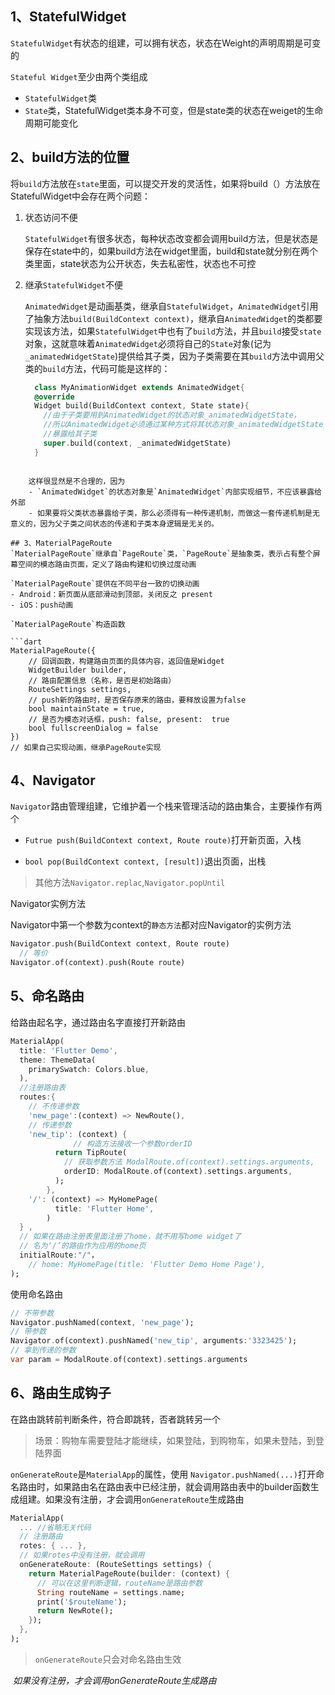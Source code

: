 ## 1、StatefulWidget

`StatefulWidget`有状态的组建，可以拥有状态，状态在Weight的声明周期是可变的

`Stateful Widget`至少由两个类组成
- `StatefulWidget`类
- `State`类，StatefulWidget类本身不可变，但是state类的状态在weiget的生命周期可能变化

## 2、build方法的位置
将`build`方法放在`state`里面，可以提交开发的灵活性，如果将build（）方法放在StatefulWidget中会存在两个问题：

1. 状态访问不便
   
    `StatefulWidget`有很多状态，每种状态改变都会调用build方法，但是状态是保存在state中的，如果build方法在widget里面，build和state就分别在两个类里面，state状态为公开状态，失去私密性，状态也不可控

2. 继承`StatefulWidget`不便

    `AnimatedWidget`是动画基类，继承自`StatefulWidget`，`AnimatedWidget`引用了抽象方法`build(BuildContext context)`，继承自`AnimatedWidget`的类都要实现该方法，如果`StatefulWidget`中也有了`build`方法，并且`build`接受`state`对象，这就意味着`AnimatedWidget`必须将自己的`State`对象(记为`_animatedWidgetState`)提供给其子类，因为子类需要在其`build`方法中调用父类的`build`方法，代码可能是这样的：
    
    ```dart
      class MyAnimationWidget extends AnimatedWidget{
      @override
      Widget build(BuildContext context, State state){
        //由于子类要用到AnimatedWidget的状态对象_animatedWidgetState，
        //所以AnimatedWidget必须通过某种方式将其状态对象_animatedWidgetState
        //暴露给其子类   
        super.build(context, _animatedWidgetState)
      }
```
    
    这样很显然是不合理的，因为
    - `AnimatedWidget`的状态对象是`AnimatedWidget`内部实现细节，不应该暴露给外部
    - 如果要将父类状态暴露给子类，那么必须得有一种传递机制，而做这一套传递机制是无意义的，因为父子类之间状态的传递和子类本身逻辑是无关的。

## 3、MaterialPageRoute
`MaterialPageRoute`继承自`PageRoute`类，`PageRoute`是抽象类，表示占有整个屏幕空间的模态路由页面，定义了路由构建和切换过度动画

`MaterialPageRoute`提供在不同平台一致的切换动画
- Android：新页面从底部滑动到顶部，关闭反之 present
- iOS：push动画

`MaterialPageRoute`构造函数

```dart
MaterialPageRoute({
    // 回调函数，构建路由页面的具体内容，返回值是Widget
    WidgetBuilder builder,
    // 路由配置信息（名称，是否是初始路由）
    RouteSettings settings,
    // push新的路由时，是否保存原来的路由，要释放设置为false
    bool maintainState = true,
    // 是否为模态对话框，push: false, present:  true
    bool fullscreenDialog = false
})
// 如果自己实现动画，继承PageRoute实现
```

## 4、Navigator

`Navigator`路由管理组建，它维护着一个栈来管理活动的路由集合，主要操作有两个

- `Futrue push(BuildContext context, Route route)`打开新页面，入栈

- `bool pop(BuildContext context, [result])`退出页面，出栈

> 其他方法`Navigator.replac`,`Navigator.popUntil`

Navigator实例方法

Navigator中第一个参数为context的`静态方法`都对应Navigator的实例方法

```dart
Navigator.push(BuildContext context, Route route)
  // 等价
Navigator.of(context).push(Route route)
```

## 5、命名路由

给路由起名字，通过路由名字直接打开新路由

```dart
MaterialApp(
  title: 'Flutter Demo',
  theme: ThemeData(
    primarySwatch: Colors.blue,
  ),
  //注册路由表
  routes:{
    // 不传递参数
   	'new_page':(context) => NewRoute(),
    // 传递参数
    'new_tip': (context) {
		      // 构造方法接收一个参数orderID
          return TipRoute(
            // 获取参数方法 ModalRoute.of(context).settings.arguments,
            orderID: ModalRoute.of(context).settings.arguments,
          );
        },
    '/': (context) => MyHomePage(
          title: 'Flutter Home',
        )
  } ,
  // 如果在路由注册表里面注册了home，就不用写home widget了
  // 名为‘/’的路由作为应用的home页
  initialRoute:"/"，
 	// home: MyHomePage(title: 'Flutter Demo Home Page'),
);
```

使用命名路由

```dart
// 不带参数
Navigator.pushNamed(context, 'new_page');
// 带参数
Navigator.of(context).pushNamed('new_tip', arguments:'3323425');
// 拿到传递的参数
var param = ModalRoute.of(context).settings.arguments
```

## 6、路由生成钩子

在路由跳转前判断条件，符合即跳转，否者跳转另一个

> 场景：购物车需要登陆才能继续，如果登陆，到购物车，如果未登陆，到登陆界面

`onGenerateRoute`是`MaterialApp`的属性，使用 `Navigator.pushNamed(...)`打开命名路由时，如果路由名在路由表中已经注册，就会调用路由表中的builder函数生成组建。如果没有注册，才会调用`onGenerateRoute`生成路由

```dart
MaterialApp(
  ... //省略无关代码
  // 注册路由
  rotes: { ... },
  // 如果rotes中没有注册，就会调用
  onGenerateRoute: (RouteSettings settings) {
    return MaterialPageRoute(builder: (context) {
      // 可以在这里判断逻辑，routeName是路由参数
      String routeName = settings.name;
      print('$routeName');
      return NewRote();
    });
  },
);
```

> `onGenerateRoute`只会对命名路由生效

​      *如果没有注册，才会调用onGenerateRoute生成路由*

